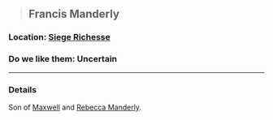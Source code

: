>## Francis Manderly

### Location: [Siege Richesse](../../Locations/Siege%20Richesse.md)

### Do we like them: Uncertain

***

### Details

Son of [Maxwell](Maxwell%20Manderly.md) and [Rebecca Manderly](Rebecca%20Manderly.md).